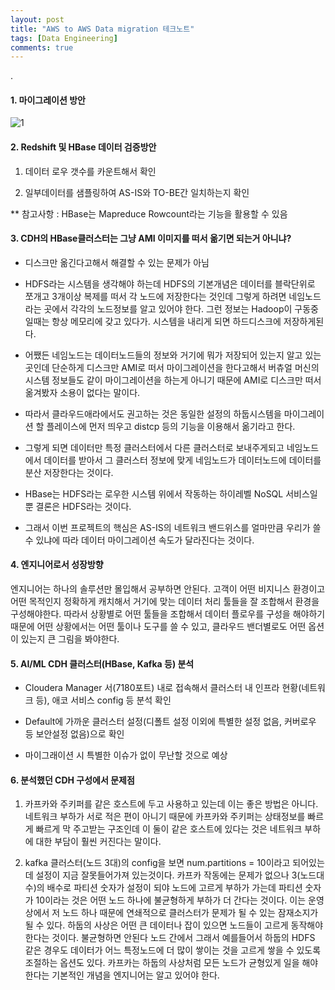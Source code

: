```yaml
---
layout: post
title: "AWS to AWS Data migration 테크노트"
tags: [Data Engineering]
comments: true
---
```


.

#### 1. 마이그레이션 방안

![1](https://user-images.githubusercontent.com/41605276/76141146-e882a300-60a4-11ea-9380-d2c967ec1852.png)

#### 2. Redshift 및 HBase 데이터 검증방안

1) 데이터 로우 갯수를 카운트해서 확인

2) 일부데이터를 샘플링하여 AS-IS와 TO-BE간 일치하는지 확인

** 참고사항 : HBase는 Mapreduce Rowcount라는 기능을 활용할 수 있음

#### 3. CDH의 HBase클러스터는 그냥 AMI 이미지를 떠서 옮기면 되는거 아니냐?

- 디스크만 옮긴다고해서 해결할 수 있는 문제가 아님


- HDFS라는 시스템을 생각해야 하는데 HDFS의 기본개념은 데이터를 블락단위로 쪼개고 3개이상 복제를 떠서 각 노드에 저장한다는 것인데 그렇게 하려면 네임노드라는 곳에서 각각의 노드정보를 알고 있어야 한다. 그런 정보는 Hadoop이 구동중일때는 항상 메모리에 갖고 있다가. 시스템을 내리게 되면 하드디스크에 저장하게된다.


- 어쨌든 네임노드는 데이터노드들의 정보와 거기에 뭐가 저장되어 있는지 알고 있는 곳인데 단순하게 디스크만 AMI로 떠서 마이그레이션을 한다고해서 버츄얼 머신의 시스템 정보들도 같이 마이그레이션을 하는게 아니기 때문에 AMI로 디스크만 떠서 옮겨봤자 소용이 없다는 말이다.


- 따라서 클라우드애라에서도 권고하는 것은 동일한 설정의 하둡시스템을 마이그레이션 할 플레이스에 먼저 띄우고 distcp 등의 기능을 이용해서 옮기라고 한다.


- 그렇게 되면 데이터만 특정 클러스터에서 다른 클러스터로 보내주게되고 네임노드에서 데이터를 받아서 그 클러스터 정보에 맞게 네임노드가 데이터노드에 데이터를 분산 저장한다는 것이다.


- HBase는 HDFS라는 로우한 시스템 위에서 작동하는 하이레벨 NoSQL 서비스일 뿐 결론은 HDFS라는 것이다.


- 그래서 이번 프로젝트의 핵심은 AS-IS의 네트워크 밴드위스를 얼마만큼 우리가 쓸 수 있냐에 따라 데이터 마이그레이션 속도가 달라진다는 것이다.


#### 4. 엔지니어로서 성장방향

엔지니어는 하나의 솔루션만 몰입해서 공부하면 안된다. 고객이 어떤 비지니스 환경이고 어떤 목적인지 정확하게 캐치해서 거기에 맞는 데이터 처리 툴들을 잘 조합해서 환경을 구성해야한다. 따라서 상황별로 어떤 툴들을 조합해서 데이터 플로우를 구성을 해야하기 때문에 어떤 상황에서는 어떤 툴이나 도구를 쓸 수 있고, 클라우드 밴더별로도 어떤 옵션이 있는지 큰 그림을 봐야한다.


#### 5. AI/ML CDH 클러스터(HBase, Kafka 등) 분석

- Cloudera Manager 서(7180포트) 내로 접속해서 클러스터 내 인프라 현황(네트워크 등), 애코 서비스 config 등 분석 확인


- Default에 가까운 클러스터 설정(디폴트 설정 이외에 특별한 설정 없음, 커버로우 등 보안설정 없음)으로 확인


- 마이그래이션 시 특별한 이슈가 없이 무난할 것으로 예상

#### 6. 분석했던 CDH 구성에서 문제점

1) 카프카와 주키퍼를 같은 호스트에 두고 사용하고 있는데 이는 좋은 방법은 아니다. 네트워크 부하가 서로 적은 편이 아니기 때문에 카프카와 주키퍼는 상태정보를 빠르게 빠르게 막 주고받는 구조인데 이 둘이 같은 호스트에 있다는 것은 네트워크 부하에 대한 부담이 훨씬 커진다는 말이다.

2) kafka 클러스터(노드 3대)의 config을 보면 num.partitions = 10이라고 되어있는데 설정이 지금 잘못들어가져 있는것이다. 카프카 작동에는 문제가 없으나 3(노드대수)의 배수로 파티션 숫자가 설정이 되야 노드에 고르게 부하가 가는데 파티션 숫자가 10이라는 것은 어떤 노드 하나에 불균형하게 부하가 더 간다는 것이다. 이는 운영상에서 저 노드 하나 때문에 연쇄적으로 클러스터가 문제가 될 수 있는 잠재소지가 될 수 있다. 하둡의 사상은 어떤 큰 데이터나 잡이 있으면 노드들이 고르게 동작해야 한다는 것이다. 불균형하면 안된다 노드 간에서 그래서 예를들어서 하둡의 HDFS 같은 경우도 데이터가 어느 특정노드에 더 많이 쌓이는 것을 고르게 쌓을 수 있도록 조절하는 옵션도 있다. 카프카는 하둡의 사상처럼 모든 노드가 균형있게 일을 해야한다는 기본적인 개념을 엔지니어는 알고 있어야 한다.